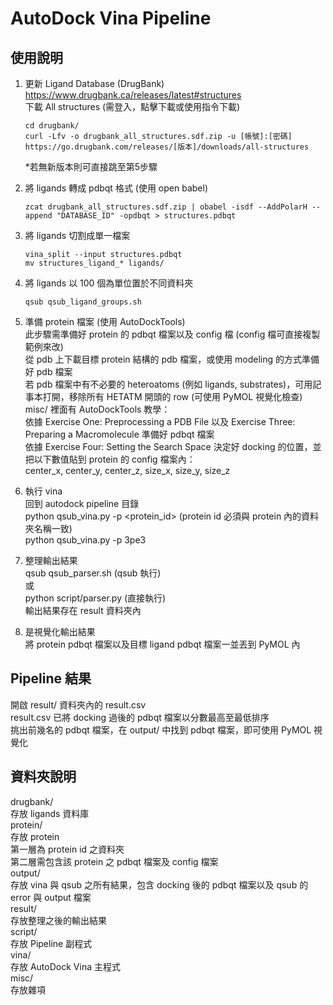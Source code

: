 
# AutoDock Vina Pipeline

## 使用說明
1. 更新 Ligand Database (DrugBank)</br>
    https://www.drugbank.ca/releases/latest#structures</br>
    下載 All structures (需登入，點擊下載或使用指令下載)</br>
    ```
    cd drugbank/
    curl -Lfv -o drugbank_all_structures.sdf.zip -u [帳號]:[密碼] https://go.drugbank.com/releases/[版本]/downloads/all-structures
    ```
    *若無新版本則可直接跳至第5步驟

2. 將 ligands 轉成 pdbqt 格式 (使用 open babel)
    ```
    zcat drugbank_all_structures.sdf.zip | obabel -isdf --AddPolarH --append "DATABASE_ID" -opdbqt > structures.pdbqt
    ```
3. 將 ligands 切割成單一檔案
    ```
    vina_split --input structures.pdbqt
    mv structures_ligand_* ligands/
    ```
4. 將 ligands 以 100 個為單位置於不同資料夾
    ```
    qsub qsub_ligand_groups.sh
    ```
5. 準備 protein 檔案 (使用 AutoDockTools)</br>
    此步驟需準備好 protein 的 pdbqt 檔案以及 config 檔 (config 檔可直接複製範例來改)</br>
    從 pdb 上下載目標 protein 結構的 pdb 檔案，或使用 modeling 的方式準備好 pdb 檔案</br>
    若 pdb 檔案中有不必要的 heteroatoms (例如 ligands, substrates)，可用記事本打開，移除所有 HETATM 開頭的 row (可使用 PyMOL 視覺化檢查)</br>
    misc/ 裡面有 AutoDockTools 教學：</br>
    依據 Exercise One: Preprocessing a PDB File 以及 Exercise Three: Preparing a Macromolecule 準備好 pdbqt 檔案</br>
    依據 Exercise Four: Setting the Search Space 決定好 docking 的位置，並把以下數值貼到 protein 的 config 檔案內：</br>
    center_x, center_y, center_z, size_x, size_y, size_z
    
6. 執行 vina </br>
    回到 autodock pipeline 目錄</br>
    python qsub_vina.py -p <protein_id> (protein id 必須與 protein 內的資料夾名稱一致) </br>
    python qsub_vina.py -p 3pe3</br>

7. 整理輸出結果</br>
    qsub qsub_parser.sh (qsub 執行)</br>
    或</br>
    python script/parser.py (直接執行)</br>
    輸出結果存在 result 資料夾內</br>

8. 是視覺化輸出結果</br>
    將 protein pdbqt 檔案以及目標 ligand pdbqt 檔案一並丟到 PyMOL 內</br>

## Pipeline 結果
開啟 result/ 資料夾內的 result.csv</br>
result.csv 已將 docking 過後的 pdbqt 檔案以分數最高至最低排序</br>
挑出前幾名的 pdbqt 檔案，在 output/ 中找到 pdbqt 檔案，即可使用 PyMOL 視覺化</br>

## 資料夾說明
drugbank/</br>
    存放 ligands 資料庫</br>
protein/</br>
    存放 protein</br>
    第一層為 protein id 之資料夾</br>
    第二層需包含該 protein 之 pdbqt 檔案及 config 檔案</br>
output/</br>
    存放 vina 與 qsub 之所有結果，包含 docking 後的 pdbqt 檔案以及 qsub 的 error 與 output 檔案</br>
result/</br>
    存放整理之後的輸出結果</br>
script/</br>
    存放 Pipeline 副程式</br>
vina/</br>
    存放 AutoDock Vina 主程式</br>
misc/</br>
    存放雜項</br>
